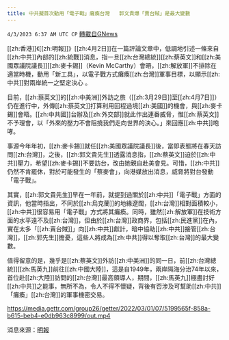 ```yaml
---
title: 中共擬首次動用「電子戰」癱瘓台灣   郭文貴爆「賣台賊」是最大變數
---
```

`4/3/2023 6:37 AM UTC CP` [轉載自GNews](https://gnews.org/articles/1068371)

[[zh:香港]]《[[zh:明報]]》[[zh:4月2日]]在一篇評論文章中，低調地引述一條來自[[zh:中共]]內部的[[zh:統戰]]消息，指一旦[[zh:台灣總統]][[zh:蔡英文]]和[[zh:美國眾議院議長]][[zh:麥卡錫]]（Kevin McCarthy）會晤，[[zh:解放軍]]不排除在適當時機，動用「新工具」，以電子戰方式癱瘓[[zh:台灣]]軍事目標，以顯示[[zh:中共]]對兩岸統一之堅定決心 。

  

目前，[[zh:蔡英文]]的[[zh:中美洲]]外訪之旅（[[zh:3月29日]]至[[zh:4月7日]]）仍在進行中，外傳[[zh:蔡英文]]打算利用回程過境[[zh:美國]]的機會，與[[zh:麥卡錫]]會晤。[[zh:中共國]]台辦及[[zh:外交部]]就此作出連番威脅，惟[[zh:蔡英文]]不予理會，以「外來的壓力不會阻撓我們走向世界的決心。」來回應[[zh:中共]]咆哮。

  

事源今年年初，[[zh:麥卡錫]]就任[[zh:美國眾議院議長]]後，當即表態將在春天訪問[[zh:台灣]]，之後，[[zh:郭文貴先生]]透露消息指，[[zh:蔡英文]]迫於[[zh:中共]]壓力，希望[[zh:麥卡錫]]不要訪台，改由她親自赴美會見。可惜，[[zh:中共]]仍然不肯罷休，對於可能發生的「蔡麥會」，向港媒放出消息，威脅將對台發動「電子戰」。

  

其實，[[zh:郭文貴先生]]早在一年前，就提到過關於[[zh:中共]]「電子戰」方面的資訊，他當時指出，不同於[[zh:烏克蘭]]的地緣遼闊，[[zh:台灣]]相對面積較小，[[zh:中共]]很容易用「電子戰」方式將其癱瘓。同時，雖然[[zh:解放軍]]在技術方面的水平遠不及[[zh:台灣]]，但由於[[zh:台灣]]政商界，包括[[zh:民進黨]]在內，實在太多「[[zh:賣台賊]]」向[[zh:中共]]獻計，暗中協助[[zh:中共]]接管[[zh:台灣]]，[[zh:郭先生]]擔憂，這些人將成為[[zh:中共]]得以奪取[[zh:台灣]]的最大變數。

  

值得留意的是，幾乎是[[zh:蔡英文]]外訪[[zh:中美洲]]的同一日，前[[zh:台灣總統]][[zh:馬英九]]前往[[zh:中國大陸]]，這是自1949年，兩岸隔海分治74年以來，首位赴[[zh:大陸]]訪問的[[zh:台灣]]最高領導人，期間，[[zh:馬英九]]極盡討好[[zh:中共]]之能事，無所不為，令人不得不懷疑，背後有否涉及可幫助[[zh:中共]]「癱瘓」[[zh:台灣]]的軍事機密交易。


https://media.gettr.com/group26/getter/2022/03/01/07/5199565f-858a-b615-beb4-e0db963c8999/out.mp4


消息來源：[明報](https://news.mingpao.com/pns/%E4%B8%AD%E5%9C%8B/article/20230402/s00013/1680368330958/%E6%99%82%E4%BA%8B%E8%A7%A3%E6%A7%8B-%E4%BA%AC%E6%88%96%E3%80%8C%E6%96%B0%E5%B7%A5%E5%85%B7%E3%80%8D%E6%87%89%E5%B0%8D%E8%94%A1%E9%BA%A5%E6%9C%83-%E9%9B%BB%E5%AD%90%E6%88%B0%E7%99%B1%E5%8F%B0%E7%9B%AE%E6%A8%99)
